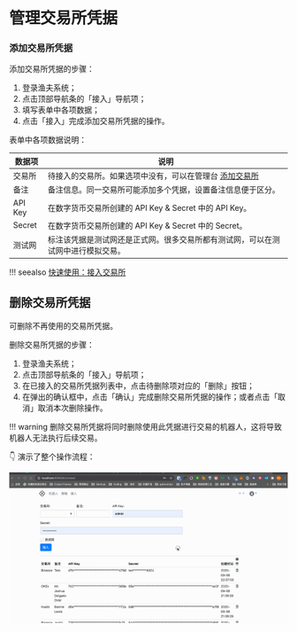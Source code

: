 # 管理交易所凭据

### 添加交易所凭据

添加交易所凭据的步骤：

1. 登录渔夫系统；
2. 点击顶部导航条的「接入」导航项；
3. 填写表单中各项数据；
4. 点击「接入」完成添加交易所凭据的操作。

表单中各项数据说明：

| 数据项  | 说明                                                         |
| ------- | ------------------------------------------------------------ |
| 交易所  | 待接入的交易所。如果选项中没有，可以在管理台 [添加交易所](admin/exchange.md#交易所) |
| 备注    | 备注信息。同一交易所可能添加多个凭据，设置备注信息便于区分。 |
| API Key | 在数字货币交易所创建的 API Key & Secret 中的 API Key。       |
| Secret  | 在数字货币交易所创建的 API Key & Secret 中的 Secret。        |
| 测试网  | 标注该凭据是测试网还是正式网。很多交易所都有测试网，可以在测试网中进行模拟交易。 |

!!! seealso
    [快速使用：接入交易所](./quickstart.md#接入交易所)

## 删除交易所凭据

可删除不再使用的交易所凭据。

删除交易所凭据的步骤：

1. 登录渔夫系统；
2. 点击顶部导航条的「接入」导航项；
3. 在已接入的交易所凭据列表中，点击待删除项对应的「删除」按钮；
4. 在弹出的确认框中，点击「确认」完成删除交易所凭据的操作；或者点击「取消」取消本次删除操作。

!!! warning
    删除交易所凭据将同时删除使用此凭据进行交易的机器人，这将导致机器人无法执行后续交易。

👇 演示了整个操作流程：

![](../screenshots/delete_credential.gif)
